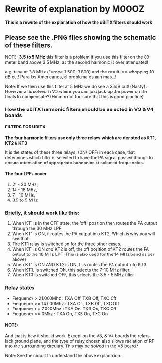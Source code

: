 # Rewrite of explanation by M0OOZ

**This is a rewrite of the explanation of how the uBITX filters should work**

## Please see the .PNG files showing the schematic of these filters.
NOTE: **3.5 to 5 MHz** this filter is a problem if you use this filter on the 80-meter band above 3.5 MHz, as the second harmonic is over attenuated!

e.g. tune at 3.8 MHz (Europe 3.500–3.800) and the result is a whopping 10 dB cut! Para los Americanos, el problema es aun mas...!

Note: If we then use this filter at 5 MHz we do see a 36dB cut! (Nasty)... However al is solved in V5 where you can just jack up the power on the finals to compensate? (Hmmm not too sure that this is good practice)

### How the uBITX harmonic filters should be selected in V3 & V4 boards

#### FILTERS FOR UBITX

**The four harmonic filters use only three relays which are denoted as KT1, KT2 & KT3**

It is the states of these three relays, (ON/ OFF) in each case, that determines which filter is selected to have the PA signal passed though to ensure attenuation of appropriate harmonics at selected frequencies.

#### The four LPFs cover 
1. 21 - 30  MHz, 
1. 14 - 18  MHz, 
1. 7 - 10 MHz,
1. 3.5 to 5 MHz

### Briefly, it should work like this:
1. When KT1 is in the OFF state, the 'off' position then routes the PA output through the 30 MHz LPF
2. When KT1 is ON, it routes the PA output into KT2. Which is why you will see that:
3. The KT1 relay is switched on for the three other cases.
4. When KT1 is ON *and* KT2 is off, the off position of KT2 routes the PA output to the 18 MHz LPF (This is also used for the 14 MHz band as per above)
5. When KT1 is ON AND KT2 is ON, this routes the PA output into KT3
6. When KT3, is switched ON, this selects the 7-10 MHz filter.
7. When KT3 is switched OFF, this selects the 3.5 - 5 MHz filter

### Relay states
- Frequency >   21.000Mhz   : TXA Off, TXB Off, TXC Off
- Frequency >=  14.000Mhz   : TXA  On, TXB Off, TXC Off
- Frequency >=  7.000Mhz    : TXA  On, TXB On, TXC Off
- Frequency >=  0Mhz        : TXA  On, TXB On, TXC On


#### NOTE:
And that is how it should work. Except on the V3, & V4 boards the relays lack ground plane, and the type of relay chosen also allows radiation of RF into the surrounding circuitry. This may be solved in the V5 board?

Note: See the circuit to understand the above explanation.
